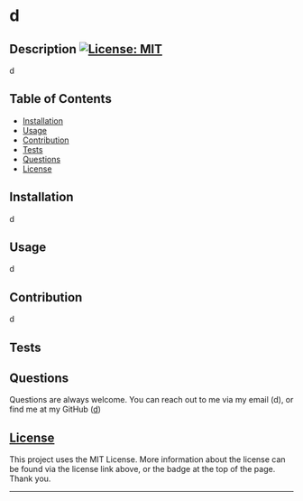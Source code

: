 # d

## Description [![License: MIT](https://img.shields.io/badge/License-MIT-yellow.svg)](https://opensource.org/licenses/MIT)

d

## Table of Contents

* [Installation](#installation)
* [Usage](#usage)
* [Contribution](#contribution)
* [Tests](#tests)
* [Questions](#questions)
* [License](#license)
## Installation

d

## Usage

d

## Contribution

d

## Tests

## Questions

 Questions are always welcome. You can reach out to me via my email (d), or find me at my GitHub ([d](https://github.com/d))

## [License](./LICENSE)

This project uses the MIT License. More information about the license can be found via the license link above, or the badge at the top of the page. Thank you.

---